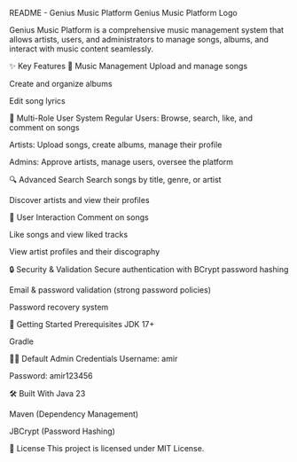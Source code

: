 README - Genius Music Platform
Genius Music Platform Logo

Genius Music Platform is a comprehensive music management system that allows artists, users, and administrators to manage songs, albums, and interact with music content seamlessly.

✨ Key Features
🎵 Music Management
Upload and manage songs

Create and organize albums

Edit song lyrics

👥 Multi-Role User System
Regular Users: Browse, search, like, and comment on songs

Artists: Upload songs, create albums, manage their profile

Admins: Approve artists, manage users, oversee the platform

🔍 Advanced Search
Search songs by title, genre, or artist

Discover artists and view their profiles

💬 User Interaction
Comment on songs

Like songs and view liked tracks

View artist profiles and their discography

🔒 Security & Validation
Secure authentication with BCrypt password hashing

Email & password validation (strong password policies)

Password recovery system

🚀 Getting Started
Prerequisites
JDK 17+

Gradle




👨‍💻 Default Admin Credentials
Username: amir

Password: amir123456


🛠 Built With
Java 23

Maven (Dependency Management)

JBCrypt (Password Hashing)

📜 License
This project is licensed under MIT License.